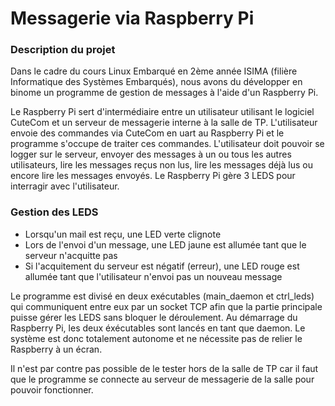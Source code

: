 # Messagerie via Raspberry Pi

### Description du projet
<p>Dans le cadre du cours Linux Embarqué en 2ème année ISIMA (filière Informatique des Systèmes Embarqués), nous avons du développer en binome un programme de gestion de messages à l'aide d'un Raspberry Pi.</p>

<p>Le Raspberry Pi sert d'intermédiaire entre un utilisateur utilisant le logiciel CuteCom et un serveur de messagerie interne à la salle de TP. L'utilisateur envoie des commandes via CuteCom en uart au Raspberry Pi et le programme s'occupe de traiter ces commandes. L'utilisateur doit pouvoir se logger sur le serveur, envoyer des messages à un ou tous les autres utilisateurs, lire les messages reçus non lus, lire les messages déjà lus ou encore lire les messages envoyés. Le Raspberry Pi gère 3 LEDS pour interragir avec l'utilisateur.</p>

### Gestion des LEDS
* Lorsqu'un mail est reçu, une LED verte clignote
* Lors de l'envoi d'un message, une LED jaune est allumée tant que le serveur n'acquitte pas
* Si l'acquitement du serveur est négatif (erreur), une LED rouge est allumée tant que l'utilisateur n'envoi pas un nouveau message

<p>Le programme est divisé en deux exécutables (main_daemon et ctrl_leds) qui communiquent entre eux par un socket TCP afin que la partie principale puisse gérer les LEDS sans bloquer le déroulement. Au démarrage du Raspberry Pi, les deux éxécutables sont lancés en tant que daemon. Le système est donc totalement autonome et ne nécessite pas de relier le Raspberry à un écran.</p>

<p>Il n'est par contre pas possible de le tester hors de la salle de TP car il faut que le programme se connecte au serveur de messagerie de la salle pour pouvoir fonctionner.</p>